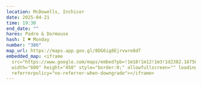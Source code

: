```yaml
---
location: McDowells, Inchicor
date: 2025-04-21
time: 19:30
end_date: ""
hares: Padre & Dormouse
hash: I ♥ Monday
number: "386"
map_url: https://maps.app.goo.gl/8DG6ig8Ejrvwro8d7
embedded_map: <iframe
  src="https://www.google.com/maps/embed?pb=!1m18!1m12!1m3!1d2382.1675045170978!2d-6.319316587288944!3d53.34025767217201!2m3!1f0!2f0!3f0!3m2!1i1024!2i768!4f13.1!3m3!1m2!1s0x48670c59836ee8f7%3A0x90e2701a75e41bb5!2sMcDowells%20Pub!5e0!3m2!1sen!2sie!4v1743120813397!5m2!1sen!2sie"
  width="600" height="450" style="border:0;" allowfullscreen="" loading="lazy"
  referrerpolicy="no-referrer-when-downgrade"></iframe>
---
```

